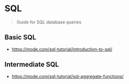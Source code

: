 # SQL
> Guide for SQL database queries

## Basic SQL

- https://mode.com/sql-tutorial/introduction-to-sql/

## Intermediate SQL

- https://mode.com/sql-tutorial/sql-aggregate-functions/
